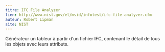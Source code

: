 ```yaml
---
titre: IFC File Analyzer
lien: http://www.nist.gov/el/msid/infotest/ifc-file-analyzer.cfm
auteur: Robert Lipman
site: NIST
---
```


Générateur un tableur à partir d'un fichier IFC, contenant le détail de tous les objets avec leurs attributs.
